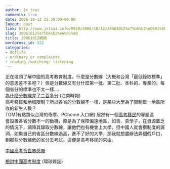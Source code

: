 ```yaml
---
author: jx tsai
comments: true
date: 2006-10-12 22:39:00+00:00
layout: post
link: http://www.jxtsai.info/0928/2006/10/12/20061012%e7%b6%b2%e6%91%98/
slug: 20061012%e7%b6%b2%e6%91%98
title: 20061012網摘
wordpress_id: 522
categories:
- dotlife
- ordinary or complaints
- reading /watching/ listening
---
```


正在埋頭了解中國的高考教育制度。什麼是分數線（大概和台灣「最低錄取標準」的意思差不多吧？）但是分數線又有分什麼第一批、第二批、本科的、專業的。每個省分的標準也不太一樣....  
[為什麼分數線差了二百多分](http://61.129.65.8:82/gate/big5/china.eastday.com/eastday/node81741/node81768/node84220/userobject1ai1544491.html) (江南時報)  
高考移民和地域限制？所以各省的分數線不一樣，是某些大學為了限制單一地區所收的新生人數？  
TOM(有點類似台灣的奇摩、PChome 入口網) 居然有一個[高考移民](http://news.tom.com/hot/gkym/)的專題區  
會設置各省分數不一的動機，原是為了保障偏遠地區，如青、貴學子，在資源匱乏的情況下，調降其錄取分數線，讓他們也有機會上大學。但中國人就會攢制度的漏洞，如果自己的省區分數線過高，進不了好的大學，那我就想盡辦法弄個假戶口，到那些分數線低的省分去考試。這便是高考移民的來由。  


[中國高考令世界感慨](http://edu.people.com.cn/BIG5/1053/4459003.html)

[檢討中國高考制度](http://big5.xinhuanet.com/gate/big5/news.xinhuanet.com/newmedia/2006-05/10/content_4529404.htm) (環球雜誌)
